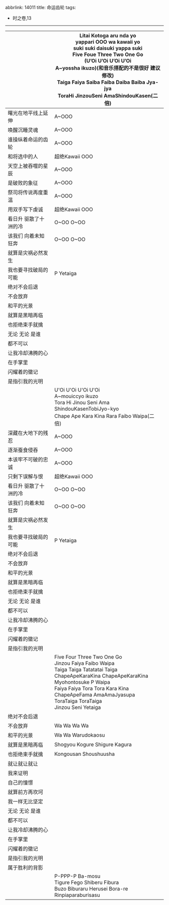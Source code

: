 abbrlink: 14011
title: 命运齿轮
tags:
  - 时之卷,13
---
|      |Litai Kotoga aru nda yo<br>yappari OOO wa kawaii yo<br>suki suki daisuki yappa suki<br>Five Foue Three Two One Go<br>(U’Oi U’Oi U’Oi U’Oi<br>A~yossha ikuzo)(和音乐搭配的不是很好 建议修改)<br>Taiga Faiya Saiba Faiba Daiba Baiba Jya-jya<br>ToraHi JinzouSeni AmaShindouKasen(二倍)|
|--|--|
|曙光在地平线上延伸|A~OOO|
|唤醒沉睡灵魂|A~OOO|
|谁操纵着命运的齿轮|A~OOO|
|和将选中的人|超绝Kawaii OOO|
|天空上被吞噬的星辰|A~OOO|
|是破败的象征|A~OOO|
|祭司将传说再度重温|A~OOO|
|用双手写下虔诚|超绝Kawaii OOO|
|看日升 驱散了十洲的冷|O~OO O~OO|
|该我们 向着未知狂奔|O~OO O~OO|
|就算是灾祸必然发生|      |
|我也要寻找破局的可能|P Yetaiga|
|绝对不会后退|      |
|不会放弃|      |
|和平的光景|      |
|就算是黑暗再临|      |
|也拒绝束手就擒|      |
|无论 无论 是谁|      |
|都不可以|      |
|让我冷却沸腾的心|      |
|在手掌里|      |
|闪耀着的徽记|      |
|是指引我的光明|      |
|      |U'Oi U'Oi U'Oi U'Oi<br>A~mouiccyo ikuzo<br>Tora Hi Jinou Seni Ama ShindouKasenTobiJyo-kyo<br>Chape Ape Kara Kina Rara Faibo Waipa(二倍)|
|深藏在大地下的残忍|A~OOO|
|逐渐蚕食侵吞|A~OOO|
|本该牢不可破的忠诚|A~OOO|
|只剩下误解与恨|超绝Kawaii OOO|
|看日升 驱散了十洲的冷|O~OO O~OO|
|该我们 向着未知狂奔|O~OO O~OO|
|就算是灾祸必然发生|      |
|我也要寻找破局的可能|P Yetaiga|
|绝对不会后退|      |
|不会放弃|      |
|和平的光景|      |
|就算是黑暗再临|      |
|也拒绝束手就擒|      |
|无论 无论 是谁|      |
|都不可以|      |
|让我冷却沸腾的心|      |
|在手掌里|      |
|闪耀着的徽记|      |
|是指引我的光明|      |
|      |Five Four Three Two One Go<br>Jinzou Faiya Faibo Waipa<br>Taiga Taiga Tatatatai Taiga<br>ChapeApeKaraKina ChapeApeKaraKina<br>Myohontosuke P Waipa<br>Faiya Faiya Tora Tora Kara Kina<br>ChapeApeFama AmaAmaJyasupa<br>ToraTaiga ToraTaiga<br>Jinzou Seni Yetaiga|
|绝对不会后退|      |
|不会放弃|Wa Wa Wa Wa |
|和平的光景|Wa Wa Warudokaosu|
|就算是黑暗再临|Shogyou Kogure Shigure Kagura|
|也拒绝束手就擒|Kongousan Shoushuusha|
|就让就让就让|      |
|我来证明|      |
|自己的憧憬|      |
|就算前方再坎坷|      |
|我一样无比坚定|      |
|无论 无论 是谁|      |
|都不可以|      |
|让我冷却沸腾的心|      |
|在手掌里|      |
|闪耀着的徽记|      |
|是指引我的光明|      |
|属于胜利的背影|      |
|      |P-PPP-P Ba-mosu<br>Tigure Fego Shiberu Fibura<br>Buzo Biburaru Herusei Bora-re<br>Rinpiaparaburisasu|
